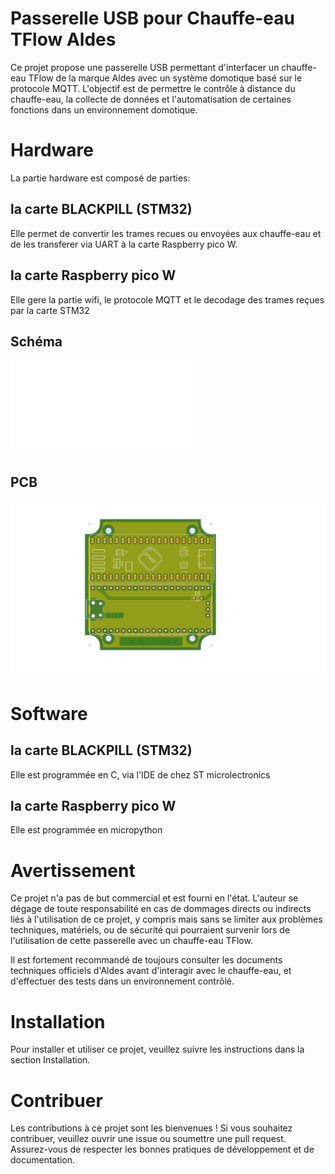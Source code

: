 # Passerelle USB pour Chauffe-eau TFlow Aldes

Ce projet propose une passerelle USB permettant d'interfacer un chauffe-eau TFlow de la marque Aldes avec un système domotique basé sur le protocole MQTT. L'objectif est de permettre le contrôle à distance du chauffe-eau, la collecte de données et l'automatisation de certaines fonctions dans un environnement domotique.

# Hardware
  La partie hardware est composé de parties:

## la carte BLACKPILL (STM32)
  Elle permet de convertir les trames recues ou envoyées aux chauffe-eau et de les transferer via UART à la carte Raspberry pico W.

## la carte Raspberry pico W
  Elle gere la partie wifi, le protocole MQTT et le decodage des trames reçues par la carte STM32

## Schéma
![Alt text](schéma.pdf)
  
## PCB
![Alt text](pcb.jpg)

# Software

## la carte BLACKPILL (STM32)
  Elle est programmée en C, via l'IDE de chez ST microlectronics

## la carte Raspberry pico W
  Elle est programmée en micropython
  
# Avertissement

Ce projet n'a pas de but commercial et est fourni en l'état. L'auteur se dégage de toute responsabilité en cas de dommages directs ou indirects liés à l'utilisation de ce projet, y compris mais sans se limiter aux problèmes techniques, matériels, ou de sécurité qui pourraient survenir lors de l'utilisation de cette passerelle avec un chauffe-eau TFlow.

Il est fortement recommandé de toujours consulter les documents techniques officiels d'Aldes avant d'interagir avec le chauffe-eau, et d'effectuer des tests dans un environnement contrôlé.
# Installation

Pour installer et utiliser ce projet, veuillez suivre les instructions dans la section Installation.
# Contribuer

Les contributions à ce projet sont les bienvenues ! Si vous souhaitez contribuer, veuillez ouvrir une issue ou soumettre une pull request. Assurez-vous de respecter les bonnes pratiques de développement et de documentation.

